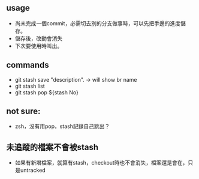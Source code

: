 
## usage
- 尚未完成一個commit，必需切去別的分支做事時，可以先把手邊的進度儲存。
- 儲存後，改動會消失
- 下次要使用時叫出。

## commands
- git stash save "description". -> will show br name
- git stash list
- git stash pop ${stash No}


## not sure:
- zsh，沒有用pop，stash記錄自己跳出？

## 未追蹤的檔案不會被stash
- 如果有新增檔案，就算有stash，checkout時也不會消失，檔案還是會在，只是untracked
